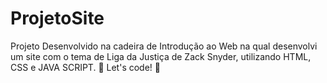 # ProjetoSite
Projeto Desenvolvido na cadeira de Introdução ao Web na qual desenvolvi um site com o tema de Liga da Justiça de Zack Snyder, utilizando HTML, CSS e JAVA SCRIPT. 🚀 Let's code! 🚀
